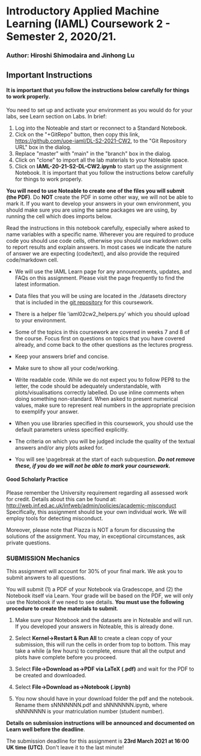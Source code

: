 # Introductory Applied Machine Learning (IAML) Coursework 2 - Semester 2, 2020/21.

### Author: Hiroshi Shimodaira and Jinhong Lu

## Important Instructions

#### It is important that you follow the instructions below carefully for things to work properly.

You need to set up and activate your environment as you would do for your labs, see Learn section on Labs.  In brief:
1. Log into the Noteable and start or reconnect to a Standard Notebook.
2. Cick on the "+GitRepo" button, then copy this link, https://github.com/uoe-iaml/DL-S2-2021-CW2, to the "Git Repository URL" box in the dialog.
3. Replace "master" with "main" in the "branch" box in the dialog.
4. Click on "clone" to import all the lab materials to your Noteable space.
5. Click on **IAML-20-21-S2-DL-CW2.ipynb** to start up the assignment Notebook.
It is important that you follow the instructions below carefully for things to work properly.

**You will need to use Noteable to create one of the files you will submit (the PDF)**.  Do **NOT** create the PDF in some other way, we will not be able to mark it.  If you want to develop your answers in your own environment, you should make sure you are using the same packages we are using, by running the cell which does imports below.

Read the instructions in this notebook carefully, especially where asked to name variables with a specific name. Wherever you are required to produce code you should use code cells, otherwise you should use markdown cells to report results and explain answers. In most cases we indicate the nature of answer we are expecting (code/text), and also provide the required code/markdown cell.

- We will use the IAML Learn page for any announcements, updates, and FAQs on this assignment. Please visit the page frequently to find the latest information.
- Data files that you will be using are located in the ./datasets directory that is included in the [git repository](https://github.com/uoe-iaml/DL-S2-2021-CW2) for this coursework.
- There is a helper file 'iaml02cw2_helpers.py' which you should upload to your environment.
- Some of the topics in this coursework are covered in weeks 7 and 8 of the course. Focus first on questions on topics that you have covered already, and come back to the other questions as the lectures progress.
- Keep your answers brief and concise.
- Make sure to show all your code/working.
- Write readable code. While we do not expect you to follow PEP8 to the letter, the code should be adequately understandable, with plots/visualisations correctly labelled. Do use inline comments when doing something non-standard. When asked to present numerical values, make sure to represent real numbers in the appropriate precision to exemplify your answer. 
- When you use libraries specified in this coursework, you should use the default parameters unless specified explicitly.
- The criteria on which you will be judged include the quality of the textual answers and/or any plots asked for.

- You will see <html>\\pagebreak</html> at the start of each subquestion.  ***Do not remove these, if you do we will not be able to mark your coursework.***

#### Good Scholarly Practice
Please remember the University requirement regarding all assessed work for credit. Details about this can be found at:
http://web.inf.ed.ac.uk/infweb/admin/policies/academic-misconduct
Specifically, this assignment should be your own individual work. We will employ tools for detecting misconduct.

Moreover, please note that Piazza is NOT a forum for discussing the solutions of the assignment. You may, in exceptional circumstances, ask private questions.

### SUBMISSION Mechanics
This assignment will account for 30% of your final mark. We ask you to submit answers to all questions.

You will submit (1) a PDF of your Notebook via Gradescope, and (2) the Notebook itself via Learn.  Your grade will be based on the PDF, we will only use the Notebook if we need to see details.  **You must use the following procedure to create the materials to submit**.

1. Make sure your Notebook and the datasets are in Noteable and will run.  If you developed your answers in Noteable, this is already done.

2. Select **Kernel->Restart & Run All** to create a clean copy of your submission, this will run the cells in order from top to bottom.  This may take a while (a few hours) to complete, ensure that all the output and plots have complete before you proceed.

3. Select **File->Download as->PDF via LaTeX (.pdf)** and wait for the PDF to be created and downloaded.

4. Select **File->Download as->Notebook (.ipynb)**

5. You now should have in your download folder the pdf and the notebook.  Rename them sNNNNNNN.pdf and sNNNNNNN.ipynb, where sNNNNNNN is your matriculation number (student number).

**Details on submission instructions will be announced and documented on Learn well before the deadline**. 

The submission deadline for this assignment is **23rd March 2021 at 16:00 UK time (UTC)**.  Don't leave it to the last minute!

